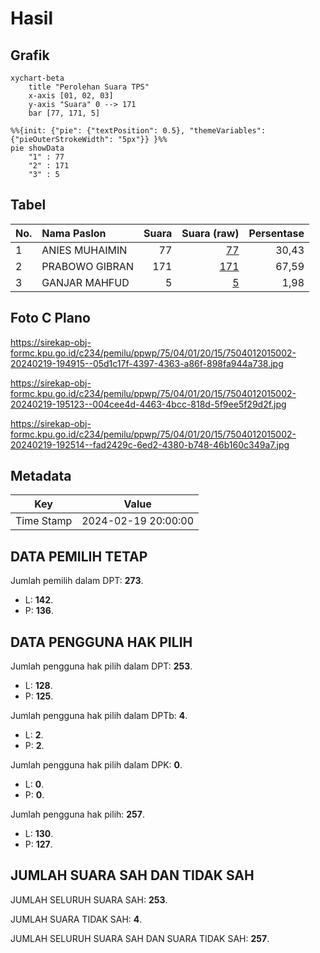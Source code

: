 # Hasil

## Grafik

```mermaid
xychart-beta
    title "Perolehan Suara TPS"
    x-axis [01, 02, 03]
    y-axis "Suara" 0 --> 171
    bar [77, 171, 5]
```

```mermaid
%%{init: {"pie": {"textPosition": 0.5}, "themeVariables": {"pieOuterStrokeWidth": "5px"}} }%%
pie showData
    "1" : 77
    "2" : 171
    "3" : 5
```

## Tabel

| No. | Nama Paslon    | Suara | Suara (raw) | Persentase |
|:--- |:-------------- | -----:| -----------:| ----------:|
| 1   | ANIES MUHAIMIN | 77    | [77][p-1]   | 30,43      |
| 2   | PRABOWO GIBRAN | 171   | [171][p-2]  | 67,59      |
| 3   | GANJAR MAHFUD  | 5     | [5][p-3]    | 1,98       |


[p-1]: https://github.com/gigit-pemilu/pemilu-2024-75-gorontalo/blob/main/pilpres/hitung-suara/sub/75-gorontalo/sub/04-pohuwato/sub/01-popayato/sub/2015-bukit-tingki/sub/002-tps/sub/paslon-1.txt
[p-2]: https://github.com/gigit-pemilu/pemilu-2024-75-gorontalo/blob/main/pilpres/hitung-suara/sub/75-gorontalo/sub/04-pohuwato/sub/01-popayato/sub/2015-bukit-tingki/sub/002-tps/sub/paslon-2.txt
[p-3]: https://github.com/gigit-pemilu/pemilu-2024-75-gorontalo/blob/main/pilpres/hitung-suara/sub/75-gorontalo/sub/04-pohuwato/sub/01-popayato/sub/2015-bukit-tingki/sub/002-tps/sub/paslon-3.txt

## Foto C Plano

https://sirekap-obj-formc.kpu.go.id/c234/pemilu/ppwp/75/04/01/20/15/7504012015002-20240219-194915--05d1c17f-4397-4363-a86f-898fa944a738.jpg

https://sirekap-obj-formc.kpu.go.id/c234/pemilu/ppwp/75/04/01/20/15/7504012015002-20240219-195123--004cee4d-4463-4bcc-818d-5f9ee5f29d2f.jpg

https://sirekap-obj-formc.kpu.go.id/c234/pemilu/ppwp/75/04/01/20/15/7504012015002-20240219-192514--fad2429c-6ed2-4380-b748-46b160c349a7.jpg


## Metadata

| Key        | Value               |
| ---------- | ------------------- |
| Time Stamp | 2024-02-19 20:00:00 |


## DATA PEMILIH TETAP

Jumlah pemilih dalam DPT: **273**.
 * L: **142**.
 * P: **136**.

## DATA PENGGUNA HAK PILIH

Jumlah pengguna hak pilih dalam DPT: **253**.
 * L: **128**.
 * P: **125**.

Jumlah pengguna hak pilih dalam DPTb: **4**.
 * L: **2**.
 * P: **2**.

Jumlah pengguna hak pilih dalam DPK: **0**.
 * L: **0**.
 * P: **0**.

Jumlah pengguna hak pilih: **257**.
 * L: **130**.
 * P: **127**.

## JUMLAH SUARA SAH DAN TIDAK SAH

JUMLAH SELURUH SUARA SAH: **253**.

JUMLAH SUARA TIDAK SAH: **4**.

JUMLAH SELURUH SUARA SAH DAN SUARA TIDAK SAH: **257**.


